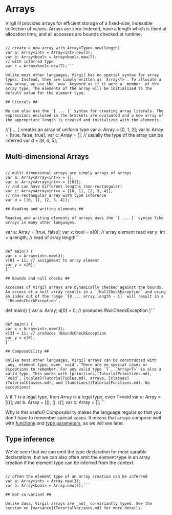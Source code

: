 # Arrays #

Virgil III provides arrays for efficient storage of a fixed-size, indexable collection of values. Arrays are zero-indexed, have a length which is fixed at allocation time, and all accesses are bounds checked at runtime.

```

// create a new array with Array<Type>.new(length)
var a: Array<int> = Array<int>.new(3);
var b: Array<bool> = Array<bool>.new(7);
// with inferred type
var c = Array<bool>.new(7);```

Unlike most other languages, Virgil has no special syntax for array types. Instead, they are simply written as `Array<T>`. To allocate a new array, we use the `new` keyword as if it were a _member_ of the array type. The elements of the array will be initialized to the default value for the element type.

## Literals ##

We can also use the `[ ... ]` syntax for creating array literals. The expressions enclosed in the brackets are evaluated and a new array of the appropriate length is created and initialized with the elements.

```

// [ ... ] creates an array of uniform type
var a: Array<int> = [0, 1, 2];
var b: Array<bool> = [true, false, true];
var c: Array<byte> = [];
// usually the type of the array can be inferred
var d = [9, 4, 5];```

## Multi-dimensional Arrays ##

```

// multi-dimensional arrays are simply arrays of arrays
var a: Array<Array<int>> = [];
var b: Array<Array<int>> = [[0]];
// and can have different lengths (non-rectangular)
var c: Array<Array<int>> = [[0, 1], [2, 3, 4]];
// non-rectangular array with type inference
var d = [[0, 1], [2, 3, 4]];```

## Reading and writing elements ##

Reading and writing elements of arrays uses the `[ ... ]` syntax like arrays in many other languages.

```

var a: Array<bool> = [true, false];
var x: bool = a(0);    // array element read
var y: int = a.length; // read of array length```

```

def main() {
var x = Array<int>.new(3);
x[0] = 11; // assignment to array element
var y = x[0];
}```

## Bounds and null checks ##

Accesses of Virgil arrays are dynamically checked against the bounds. An access of a null array results in a `!NullCheckException` and using an index out of the range `[0 ... array.length - 1]` will result in a `!BoundsCheckException`.

```

def main() {
var a: Array<int>;
a[0] = 0; // produces !NullCheckException
}```

```

def main() {
var x = Array<int>.new(3);
x[3] = 11; // produces !BoundsCheckException
var y = x[0];
}```

## Composability ##

Unlike most other languages, Virgil arrays can be constructed with _any_ element type, even `void`. There are no special cases or exceptions to remember. For any valid type `T`, `Array<T>` is also a valid type. This works with [primitives](TutorialPrimitives.md), `void`, [tuples](TutorialTuples.md), arrays, [classes](TutorialClasses.md), and [functions](TutorialFunctions.md). No exceptions!

```

// if T is a legal type, then Array<T> is a legal type, even T=void
var a: Array<void> = [()];
var b: Array<void> = [(), (), ()];
var c: Array<void> = [];```

Why is this useful? Composability makes the language regular so that you don't have to remember special cases. It means that arrays compose well with [functions](TutorialFunctions.md) and [type parameters](TutorialTypeparams.md), as we will see later.

## Type inference ##

We've seen that we can omit the type declaration for most variable declarations, but we can also often omit the element type in an array creation if the element type can be inferred from the context.

```

// often the element type of an array creation can be inferred
var a: Array<int> = Array.new(3);
var b: Array<bool> = Array.new(7);```

## Not co-variant ##

Unlike Java, Virgil arrays are _not_ co-variantly typed. See the section on [variance](TutorialVariance.md) for more details.